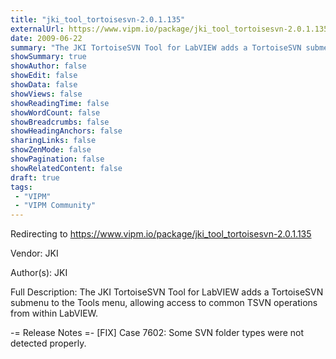 ```yaml
---
title: "jki_tool_tortoisesvn-2.0.1.135"
externalUrl: https://www.vipm.io/package/jki_tool_tortoisesvn-2.0.1.135
date: 2009-06-22
summary: "The JKI TortoiseSVN Tool for LabVIEW adds a TortoiseSVN submenu to the Tools menu, allowing access to common TSVN operations from within LabVIEW."
showSummary: true
showAuthor: false
showEdit: false
showData: false
showViews: false
showReadingTime: false
showWordCount: false
showBreadcrumbs: false
showHeadingAnchors: false
sharingLinks: false
showZenMode: false
showPagination: false
showRelatedContent: false
draft: true
tags:
 - "VIPM"
 - "VIPM Community"
---
```


Redirecting to https://www.vipm.io/package/jki_tool_tortoisesvn-2.0.1.135

Vendor: JKI

Author(s): JKI
 
Full Description:
The JKI TortoiseSVN Tool for LabVIEW adds a TortoiseSVN submenu to the Tools menu, allowing access to common TSVN operations from within LabVIEW.

-= Release Notes =-
[FIX] Case 7602: Some SVN folder types were not detected properly.